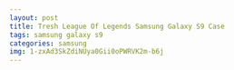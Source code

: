 ```yaml
---
layout: post
title: Tresh League Of Legends Samsung Galaxy S9 Case
tags: samsung galaxy s9
categories: samsung
img: 1-zxAd3SkZdiNUya0Gii0oPWRVK2m-b6j
---
```

